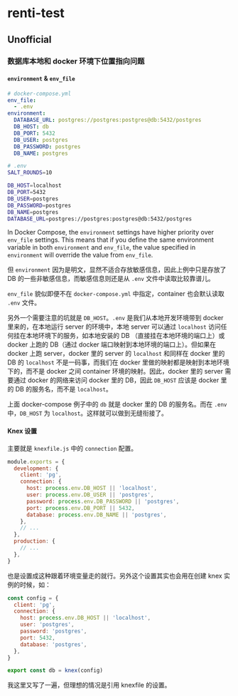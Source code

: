 # renti-test

## Unofficial

### 数据库本地和 docker 环境下位置指向问题

#### `environment` & `env_file`

```yml
# docker-compose.yml
env_file:
  - .env
environment:
  DATABASE_URL: postgres://postgres:postgres@db:5432/postgres
  DB_HOST: db
  DB_PORT: 5432
  DB_USER: postgres
  DB_PASSWORD: postgres
  DB_NAME: postgres
```

```sh
# .env
SALT_ROUNDS=10

DB_HOST=localhost
DB_PORT=5432
DB_USER=postgres
DB_PASSWORD=postgres
DB_NAME=postgres
DATABASE_URL=postgres://postgres:postgres@db:5432/postgres
```

In Docker Compose, the `environment` settings have higher priority over `env_file` settings. This means that if you define the same environment variable in both `environment` and `env_file`, the value specified in `environment` will override the value from `env_file`.

但 `environment` 因为是明文，显然不适合存放敏感信息，因此上例中只是存放了 DB 的一些非敏感信息，而敏感信息则还是从 `.env` 文件中读取比较靠谱儿。

`env_file` 貌似即便不在 `docker-compose.yml` 中指定，container 也会默认读取 `.env` 文件。

另外一个需要注意的坑就是 `DB_HOST`。`.env` 是我们从本地开发环境带到 docker 里来的，在本地运行 server 的环境中，本地 server 可以通过 `localhost` 访问任何挂在本地环境下的服务，如本地安装的 DB （直接挂在本地环境的端口上）或 docker 上跑的 DB（通过 docker 端口映射到本地环境的端口上）。但如果在 docker 上跑 server，docker 里的 server 的 `localhost` 和同样在 docker 里的 DB 的 `localhost` 不是一码事，而我们在 docker 里做的映射都是映射到本地环境下的，而不是 docker 之间 container 环境的映射。因此，docker 里的 server 需要通过 docker 的网络来访问 docker 里的 DB，因此 `DB_HOST` 应该是 docker 里的 DB 的服务名，而不是 `localhost`。

上面 docker-compose 例子中的 `db` 就是 docker 里的 DB 的服务名。而在 `.env` 中，`DB_HOST` 为 `localhost`。这样就可以做到无缝衔接了。

#### Knex 设置

主要就是 `knexfile.js` 中的 `connection` 配置。

```js
module.exports = {
  development: {
    client: 'pg',
    connection: {
      host: process.env.DB_HOST || 'localhost',
      user: process.env.DB_USER || 'postgres',
      password: process.env.DB_PASSWORD || 'postgres',
      port: process.env.DB_PORT || 5432,
      database: process.env.DB_NAME || 'postgres',
    },
    // ...
  },
  production: {
    // ...
  },
}
```

也是设置成这种跟着环境变量走的就行。另外这个设置其实也会用在创建 knex 实例的时候，如：

```js
const config = {
  client: 'pg',
  connection: {
    host: process.env.DB_HOST || 'localhost',
    user: 'postgres',
    password: 'postgres',
    port: 5432,
    database: 'postgres',
  },
}

export const db = knex(config)
```

我这里又写了一遍，但理想的情况是引用 knexfile 的设置。
